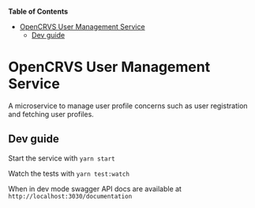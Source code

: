 <!-- START doctoc generated TOC please keep comment here to allow auto update -->
<!-- DON'T EDIT THIS SECTION, INSTEAD RE-RUN doctoc TO UPDATE -->
**Table of Contents**  

- [OpenCRVS User Management Service](#opencrvs-user-management-service)
  - [Dev guide](#dev-guide)

<!-- END doctoc generated TOC please keep comment here to allow auto update -->

# OpenCRVS User Management Service

A microservice to manage user profile concerns such as user registration and fetching user profiles.

## Dev guide

Start the service with `yarn start`

Watch the tests with `yarn test:watch`

When in dev mode swagger API docs are available at `http://localhost:3030/documentation`
